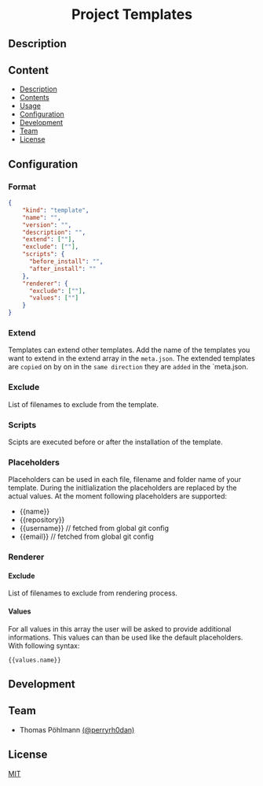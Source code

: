 <h1 align="center">
    Project Templates
</h1>

<h4 align="center">

</h4>

## Description

## Content

- [Description](#description)
- [Contents](#contents)
- [Usage](#usage)
- [Configuration](#configuration)
- [Development](#development)
- [Team](#team)
- [License](#license)

## Configuration

### Format

``` json
{
    "kind": "template",
    "name": "",
    "version": "",
    "description": "",
    "extend": [""],
    "exclude": [""],
    "scripts": {
      "before_install": "",
      "after_install": ""
    },
    "renderer": {
      "exclude": [""], 
      "values": [""]
    }
}
```

### Extend

Templates can extend other templates. Add the name of the templates you want to extend in the extend array in the `meta.json`. The extended templates are `copied` on by on in the `same direction` they are `added` in the `meta.json.

### Exclude

List of filenames to exclude from the template.

### Scripts

Scipts are executed before or after the installation of the template.

### Placeholders

Placeholders can be used in each file, filename and folder name of your template. During the initlialization the placeholders are replaced by the actual values. At the moment following placeholders are supported:
- {{name}}
- {{repository}} 
- {{username}} // fetched from global git config
- {{email}} // fetched from global git config

### Renderer

#### Exclude

List of filenames to exclude from rendering process.

#### Values

For all values in this array the user will be asked to provide additional informations. 
This values can than be used like the default placeholders. With following syntax:

```
{{values.name}}
```

## Development

## Team

- Thomas Pöhlmann [(@perryrh0dan)](https://github.com/perryrh0dan)

## License

[MIT](https://github.com/perryrh0dan/tmpo/blob/master/license.md)

